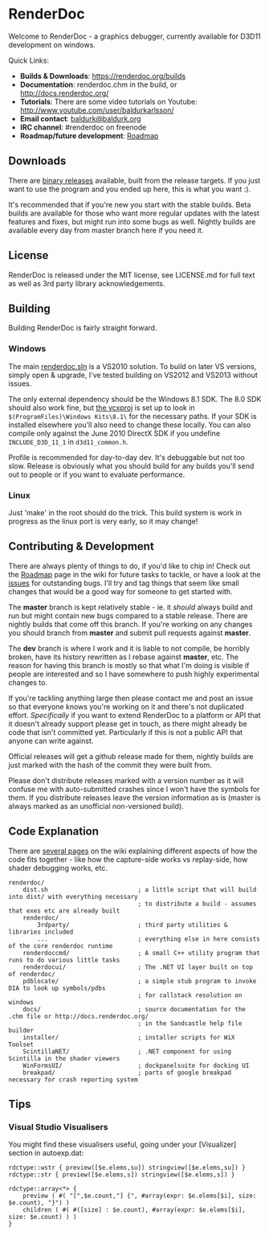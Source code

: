 RenderDoc
==============

Welcome to RenderDoc - a graphics debugger, currently available for D3D11 development on windows. 

Quick Links:

* **Builds & Downloads**: https://renderdoc.org/builds
* **Documentation**: renderdoc.chm in the build, or http://docs.renderdoc.org/
* **Tutorials**: There are some video tutorials on Youtube: http://www.youtube.com/user/baldurkarlsson/
* **Email contact**: baldurk@baldurk.org
* **IRC channel**: #renderdoc on freenode
* **Roadmap/future development**: [Roadmap](https://github.com/baldurk/renderdoc/wiki/Roadmap)

Downloads
--------------

There are [binary releases](https://renderdoc.org/builds) available, built from the release targets. If you just want to use the program and you ended up here, this is what you want :).

It's recommended that if you're new you start with the stable builds. Beta builds are available for those who want more regular updates with the latest features and fixes, but might run into some bugs as well. Nightly builds are available every day from master branch here if you need it.

License
--------------

RenderDoc is released under the MIT license, see LICENSE.md for full text as well as 3rd party library acknowledgements.

Building
--------------

Building RenderDoc is fairly straight forward.

### Windows ###

The main [renderdoc.sln](renderdoc.sln) is a VS2010 solution. To build on later VS versions, simply open & upgrade, I've tested building on VS2012 and VS2013 without issues.

The only external dependency should be the Windows 8.1 SDK. The 8.0 SDK should also work fine, but [the vcxproj](renderdoc/renderdoc.vcxproj) is set up to look in `$(ProgramFiles)\Windows Kits\8.1\` for the necessary paths. If your SDK is installed elsewhere you'll also need to change these locally. You can also compile only against the June 2010 DirectX SDK if you undefine `INCLUDE_D3D_11_1` in `d3d11_common.h`.

Profile is recommended for day-to-day dev. It's debuggable but not too slow. Release is obviously what you should build for any builds you'll send out to people or if you want to evaluate performance.

### Linux ###

Just 'make' in the root should do the trick. This build system is work in progress as the linux port is very early, so it may change!

Contributing & Development
--------------

There are always plenty of things to do, if you'd like to chip in! Check out the [Roadmap](https://github.com/baldurk/renderdoc/wiki/Roadmap) page in the wiki for future tasks to tackle, or have a look at the [issues](https://github.com/baldurk/renderdoc/issues) for outstanding bugs. I'll try and tag things that seem like small changes that would be a good way for someone to get started with.

The **master** branch is kept relatively stable - ie. it *should* always build and run but might contain new bugs compared to a stable release. There are nightly builds that come off this branch. If you're working on any changes you should branch from **master** and submit pull requests against **master**.

The **dev** branch is where I work and it is liable to not compile, be horribly broken, have its history rewritten as I rebase against **master**, etc. The reason for having this branch is mostly so that what I'm doing is visible if people are interested and so I have somewhere to push highly experimental changes to.

If you're tackling anything large then please contact me and post an issue so that everyone knows you're working on it and there's not duplicated effort. *Specifically* if you want to extend RenderDoc to a platform or API that it doesn't already support please get in touch, as there might already be code that isn't committed yet. Particularly if this is not a public API that anyone can write against.

Official releases will get a github release made for them, nightly builds are just marked with the hash of the commit they were built from.

Please don't distribute releases marked with a version number as it will confuse me with auto-submitted crashes since I won't have the symbols for them. If you distribute releases leave the version information as is (master is always marked as an unofficial non-versioned build).

Code Explanation
--------------

There are [several pages](https://github.com/baldurk/renderdoc/wiki/Code-Dives) on the wiki explaining different aspects of how the code fits together - like how the capture-side works vs replay-side, how shader debugging works, etc.

    renderdoc/ 
        dist.sh                         ; a little script that will build into dist/ with everything necessary
                                        ; to distribute a build - assumes that exes etc are already built
        renderdoc/
            3rdparty/                   ; third party utilities & libraries included
            ...                         ; everything else in here consists of the core renderdoc runtime
        renderdoccmd/                   ; A small C++ utility program that runs to do various little tasks
        renderdocui/                    ; The .NET UI layer built on top of renderdoc/
        pdblocate/                      ; a simple stub program to invoke DIA to look up symbols/pdbs
                                        ; for callstack resolution on windows
        docs/                           ; source documentation for the .chm file or http://docs.renderdoc.org/
                                        ; in the Sandcastle help file builder
        installer/                      ; installer scripts for WiX Toolset
        ScintillaNET/                   ; .NET component for using Scintilla in the shader viewers
        WinFormsUI/                     ; dockpanelsuite for docking UI
        breakpad/                       ; parts of google breakpad necessary for crash reporting system

Tips
--------------

### Visual Studio Visualisers ###

You might find these visualisers useful, going under your [Visualizer] section in autoexp.dat:

    rdctype::wstr { preview([$e.elems,su]) stringview([$e.elems,su]) }
    rdctype::str { preview([$e.elems,s]) stringview([$e.elems,s]) }

    rdctype::array<*> {
        preview ( #( "[",$e.count,"] {", #array(expr: $e.elems[$i], size: $e.count), "}") )
        children ( #( #([size] : $e.count), #array(expr: $e.elems[$i], size: $e.count) ) )
    }

